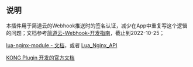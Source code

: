 ## 说明

本插件用于简道云的Webhook推送时的签名认证，减少在App中重复写这个逻辑的问题；文档参考[简道云-Webhook-开发指南](https://hc.jiandaoyun.com/open/11507)，截止到2022-10-25；

[lua-nginx-module - 文档](http://man.hubwiz.com/docset/OpenResty.docset/Contents/Resources/Documents/lua-nginx-module.html#ngxhmac_sha1)，或者 [Lua_Nginx_API](https://openresty-reference.readthedocs.io/en/latest/Lua_Nginx_API/)

[KONG Plugin 开发的官方文档](https://docs.konghq.com/gateway/latest/plugin-development/pdk/kong.client/)